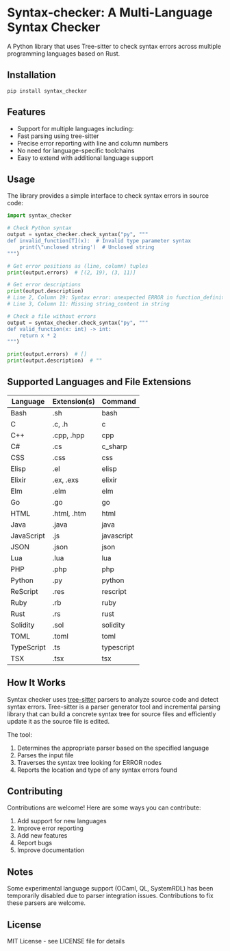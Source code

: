 # Syntax-checker: A Multi-Language Syntax Checker

A Python library that uses Tree-sitter to check syntax errors across multiple programming languages based on Rust.

## Installation
`pip install syntax_checker`

## Features

  - Support for multiple languages including:
  - Fast parsing using tree-sitter
  - Precise error reporting with line and column numbers
  - No need for language-specific toolchains
  - Easy to extend with additional language support

## Usage
The library provides a simple interface to check syntax errors in source code:

```python
import syntax_checker

# Check Python syntax
output = syntax_checker.check_syntax("py", """
def invalid_function[T](x):  # Invalid type parameter syntax
    print(\"unclosed string')  # Unclosed string
""")

# Get error positions as (line, column) tuples
print(output.errors)  # [(2, 19), (3, 11)]

# Get error descriptions
print(output.description)
# Line 2, Column 19: Syntax error: unexpected ERROR in function_definition
# Line 3, Column 11: Missing string_content in string

# Check a file without errors
output = syntax_checker.check_syntax("py", """
def valid_function(x: int) -> int:
    return x * 2
""")

print(output.errors)  # []
print(output.description)  # ""
```



## Supported Languages and File Extensions

| Language       | Extension(s)        | Command            |
|---------------|-------------------|-------------------|
| Bash          | .sh               | bash              |
| C             | .c, .h           | c                 |
| C++           | .cpp, .hpp       | cpp               |
| C#            | .cs              | c_sharp           |
| CSS           | .css             | css               |
| Elisp         | .el              | elisp             |
| Elixir        | .ex, .exs        | elixir           |
| Elm           | .elm             | elm              |
| Go            | .go              | go                |
| HTML          | .html, .htm      | html             |
| Java          | .java            | java             |
| JavaScript    | .js              | javascript        |
| JSON          | .json            | json             |
| Lua           | .lua             | lua              |
| PHP           | .php             | php              |
| Python        | .py              | python           |
| ReScript      | .res             | rescript         |
| Ruby          | .rb              | ruby             |
| Rust          | .rs              | rust             |
| Solidity      | .sol             | solidity         |
| TOML          | .toml            | toml             |
| TypeScript    | .ts              | typescript        |
| TSX           | .tsx             | tsx              |

## How It Works

Syntax checker uses [tree-sitter](https://tree-sitter.github.io/tree-sitter/) parsers to analyze source code and detect syntax errors. Tree-sitter is a parser generator tool and incremental parsing library that can build a concrete syntax tree for source files and efficiently update it as the source file is edited.

The tool:
1. Determines the appropriate parser based on the specified language
2. Parses the input file
3. Traverses the syntax tree looking for ERROR nodes
4. Reports the location and type of any syntax errors found

## Contributing

Contributions are welcome! Here are some ways you can contribute:
1. Add support for new languages
2. Improve error reporting
3. Add new features
4. Report bugs
5. Improve documentation

## Notes

Some experimental language support (OCaml, QL, SystemRDL) has been temporarily disabled due to parser integration issues. Contributions to fix these parsers are welcome.

## License

MIT License - see LICENSE file for details
